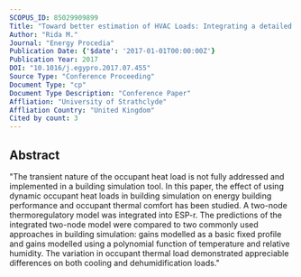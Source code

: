 ```yaml
---
SCOPUS_ID: 85029909899
Title: "Toward better estimation of HVAC Loads: Integrating a detailed human thermal model into building simulation"
Author: "Rida M."
Journal: "Energy Procedia"
Publication Date: {'$date': '2017-01-01T00:00:00Z'}
Publication Year: 2017
DOI: "10.1016/j.egypro.2017.07.455"
Source Type: "Conference Proceeding"
Document Type: "cp"
Document Type Description: "Conference Paper"
Affliation: "University of Strathclyde"
Affliation Country: "United Kingdom"
Cited by count: 3
---
```


## Abstract
"The transient nature of the occupant heat load is not fully addressed and implemented in a building simulation tool. In this paper, the effect of using dynamic occupant heat loads in building simulation on energy building performance and occupant thermal comfort has been studied. A two-node thermoregulatory model was integrated into ESP-r. The predictions of the integrated two-node model were compared to two commonly used approaches in building simulation: gains modelled as a basic fixed profile and gains modelled using a polynomial function of temperature and relative humidity. The variation in occupant thermal load demonstrated appreciable differences on both cooling and dehumidification loads."
